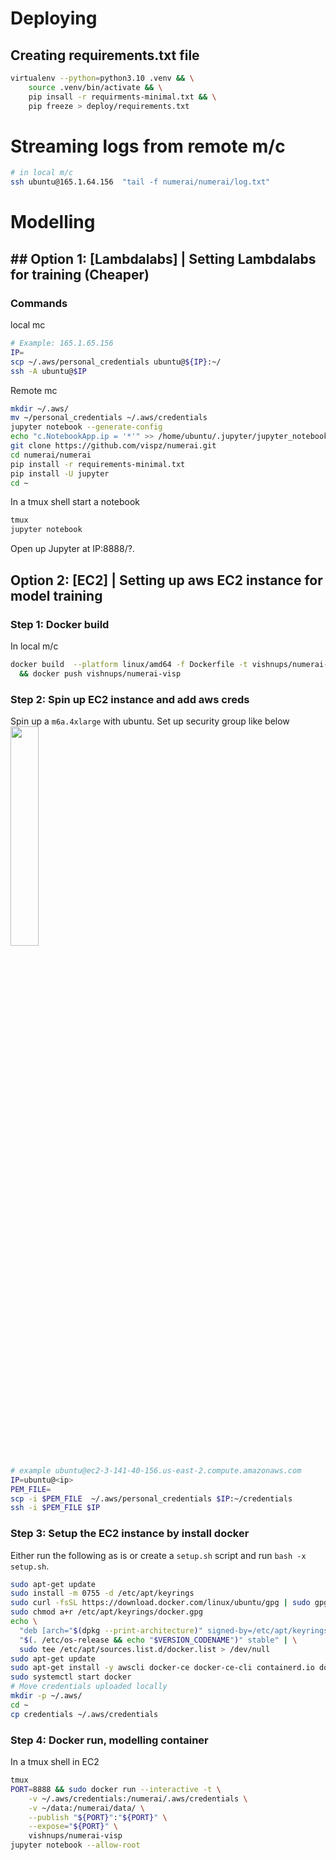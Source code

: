 # Deploying
## Creating requirements.txt file
```bash
virtualenv --python=python3.10 .venv && \
    source .venv/bin/activate && \
    pip insall -r requirments-minimal.txt && \
    pip freeze > deploy/requirements.txt
```

# Streaming logs from remote m/c
``` bash
# in local m/c
ssh ubuntu@165.1.64.156  "tail -f numerai/numerai/log.txt"
```

# Modelling
## ## Option 1: [Lambdalabs] | Setting Lambdalabs for training (Cheaper)
### Commands
local mc
``` bash
# Example: 165.1.65.156
IP=
scp ~/.aws/personal_credentials ubuntu@${IP}:~/
ssh -A ubuntu@$IP
```
Remote mc
``` bash
mkdir ~/.aws/ 
mv ~/personal_credentials ~/.aws/credentials 
jupyter notebook --generate-config
echo "c.NotebookApp.ip = '*'" >> /home/ubuntu/.jupyter/jupyter_notebook_config.py
git clone https://github.com/vispz/numerai.git
cd numerai/numerai 
pip install -r requirements-minimal.txt
pip install -U jupyter
cd ~
```

In a tmux shell start a notebook
``` bash
tmux
jupyter notebook
```
Open up Jupyter at IP:8888/?<token>.


## Option 2: [EC2] | Setting up aws EC2 instance for model training

### Step 1: Docker build
In local m/c
``` bash
docker build  --platform linux/amd64 -f Dockerfile -t vishnups/numerai-visp .
  && docker push vishnups/numerai-visp
```

### Step 2: Spin up EC2 instance and add aws creds
Spin up a `m6a.4xlarge` with ubuntu. Set up security group like below \
<img src="https://gcdnb.pbrd.co/images/6DQvNjbMBTML.png?o=1" width="30%"/>

``` bash
# example ubuntu@ec2-3-141-40-156.us-east-2.compute.amazonaws.com
IP=ubuntu@<ip>
PEM_FILE=
scp -i $PEM_FILE  ~/.aws/personal_credentials $IP:~/credentials
ssh -i $PEM_FILE $IP
```

### Step 3: Setup the EC2 instance by install docker
Either run the following as is or create a `setup.sh` script and run `bash -x setup.sh`.
``` bash
sudo apt-get update
sudo install -m 0755 -d /etc/apt/keyrings
sudo curl -fsSL https://download.docker.com/linux/ubuntu/gpg | sudo gpg --dearmor -o /etc/apt/keyrings/docker.gpg
sudo chmod a+r /etc/apt/keyrings/docker.gpg
echo \
  "deb [arch="$(dpkg --print-architecture)" signed-by=/etc/apt/keyrings/docker.gpg] https://download.docker.com/linux/ubuntu \
  "$(. /etc/os-release && echo "$VERSION_CODENAME")" stable" | \
  sudo tee /etc/apt/sources.list.d/docker.list > /dev/null
sudo apt-get update
sudo apt-get install -y awscli docker-ce docker-ce-cli containerd.io docker-buildx-plugin docker-compose-plugin
sudo systemctl start docker
# Move credentials uploaded locally
mkdir -p ~/.aws/
cd ~
cp credentials ~/.aws/credentials
```

### Step 4: Docker run, modelling container
In a tmux shell in EC2
``` bash
tmux
PORT=8888 && sudo docker run --interactive -t \
    -v ~/.aws/credentials:/numerai/.aws/credentials \
    -v ~/data:/numerai/data/ \
    --publish "${PORT}":"${PORT}" \
    --expose="${PORT}" \
    vishnups/numerai-visp
jupyter notebook --allow-root
```
